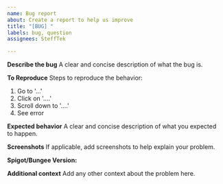 ```yaml
---
name: Bug report
about: Create a report to help us improve
title: "[BUG] "
labels: bug, question
assignees: SteffTek

---
```


**Describe the bug**
A clear and concise description of what the bug is.

**To Reproduce**
Steps to reproduce the behavior:
1. Go to '...'
2. Click on '....'
3. Scroll down to '....'
4. See error

**Expected behavior**
A clear and concise description of what you expected to happen.

**Screenshots**
If applicable, add screenshots to help explain your problem.

**Spigot/Bungee Version:**

**Additional context**
Add any other context about the problem here.
